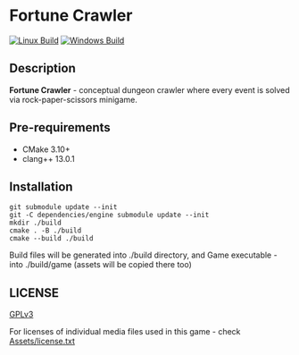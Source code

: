 # Fortune Crawler

[![Linux Build](https://github.com/moonburnt/fortune_crawler/actions/workflows/build_linux.yml/badge.svg)](https://github.com/moonburnt/fortune_crawler/actions/workflows/build_linux.yml) [![Windows Build](https://github.com/moonburnt/fortune_crawler/actions/workflows/build_windows.yml/badge.svg)](https://github.com/moonburnt/fortune_crawler/actions/workflows/build_windows.yml)

## Description

**Fortune Crawler** - conceptual dungeon crawler where every event is solved via
rock-paper-scissors minigame.

## Pre-requirements

- CMake 3.10+
- clang++ 13.0.1

## Installation

```
git submodule update --init
git -C dependencies/engine submodule update --init
mkdir ./build
cmake . -B ./build
cmake --build ./build
```

Build files will be generated into ./build directory, and Game executable - into
./build/game (assets will be copied there too)

## LICENSE

[GPLv3](https://github.com/moonburnt/fortune_crawler/blob/master/LICENSE)

For licenses of individual media files used in this game - check [Assets/license.txt](Assets/license.txt)
